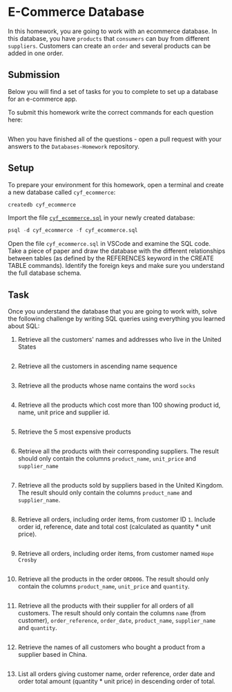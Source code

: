 # E-Commerce Database

In this homework, you are going to work with an ecommerce database. In this database, you have `products` that `consumers` can buy from different `suppliers`. Customers can create an `order` and several products can be added in one order.

## Submission

Below you will find a set of tasks for you to complete to set up a database for an e-commerce app.

To submit this homework write the correct commands for each question here:
```sql


```

When you have finished all of the questions - open a pull request with your answers to the `Databases-Homework` repository.

## Setup

To prepare your environment for this homework, open a terminal and create a new database called `cyf_ecommerce`:

```sql
createdb cyf_ecommerce
```

Import the file [`cyf_ecommerce.sql`](./cyf_ecommerce.sql) in your newly created database:

```sql
psql -d cyf_ecommerce -f cyf_ecommerce.sql
```

Open the file `cyf_ecommerce.sql` in VSCode and examine the SQL code. Take a piece of paper and draw the database with the different relationships between tables (as defined by the REFERENCES keyword in the CREATE TABLE commands). Identify the foreign keys and make sure you understand the full database schema.

## Task          

Once you understand the database that you are going to work with, solve the following challenge by writing SQL queries using everything you learned about SQL:

1. Retrieve all the customers' names and addresses who live in the United States
```sql


```
2. Retrieve all the customers in ascending name sequence
```sql


```
3. Retrieve all the products whose name contains the word `socks`
```sql


```
4. Retrieve all the products which cost more than 100 showing product id, name, unit price and supplier id.
```sql


```
5. Retrieve the 5 most expensive products
```sql


```
6. Retrieve all the products with their corresponding suppliers. The result should only contain the columns `product_name`, `unit_price` and `supplier_name`
```sql


```
7. Retrieve all the products sold by suppliers based in the United Kingdom. The result should only contain the columns `product_name` and `supplier_name`.
```sql


```
8. Retrieve all orders, including order items, from customer ID `1`. Include order id, reference, date and total cost (calculated as quantity * unit price).
```sql


```
9. Retrieve all orders, including order items, from customer named `Hope Crosby`
```sql


```
10. Retrieve all the products in the order `ORD006`. The result should only contain the columns `product_name`, `unit_price` and `quantity`.
```sql


```
11. Retrieve all the products with their supplier for all orders of all customers. The result should only contain the columns `name` (from customer), `order_reference`, `order_date`, `product_name`, `supplier_name` and `quantity`.
```sql


```
12. Retrieve the names of all customers who bought a product from a supplier based in China.
```sql


```
13. List all orders giving customer name, order reference, order date and order total amount (quantity * unit price) in descending order of total.
```sql


```

